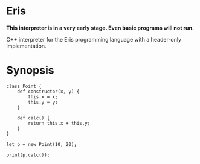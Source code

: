 # Eris

**This interpreter is in a very early stage. Even basic programs will not run.**

C++ interpreter for the Eris programming language with a header-only implementation. 

# Synopsis
```
class Point {
    def constructor(x, y) {
        this.x = x;
        this.y = y;
    }

    def calc() {
        return this.x + this.y;
    }
}

let p = new Point(10, 20);

print(p.calc());
```
